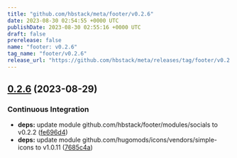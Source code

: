 ```yaml
---
title: "github.com/hbstack/meta/footer/v0.2.6"
date: 2023-08-30 02:54:55 +0000 UTC
publishDate: 2023-08-30 02:55:16 +0000 UTC
draft: false
prerelease: false
name: "footer: v0.2.6"
tag_name: "footer/v0.2.6"
release_url: "https://github.com/hbstack/meta/releases/tag/footer/v0.2.6"
---
```


## [0.2.6](https://github.com/hbstack/meta/compare/footer/v0.2.5...footer/v0.2.6) (2023-08-29)


### Continuous Integration

* **deps:** update module github.com/hbstack/footer/modules/socials to v0.2.2 ([fe696d4](https://github.com/hbstack/meta/commit/fe696d46fceecc45ca055fe38f61916dd443ecde))
* **deps:** update module github.com/hugomods/icons/vendors/simple-icons to v1.0.11 ([7685c4a](https://github.com/hbstack/meta/commit/7685c4a1e8d8c04d94250824c965a04d37a24005))
